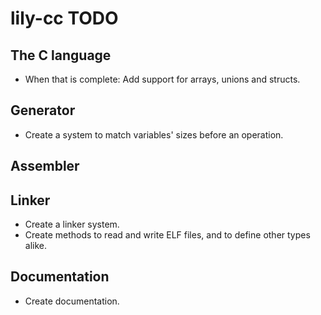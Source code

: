 # lily-cc TODO

## The C language
- When that is complete: Add support for arrays, unions and structs.

## Generator
- Create a system to match variables' sizes before an operation.

## Assembler

## Linker
- Create a linker system.
- Create methods to read and write ELF files, and to define other types alike.

## Documentation
- Create documentation.
